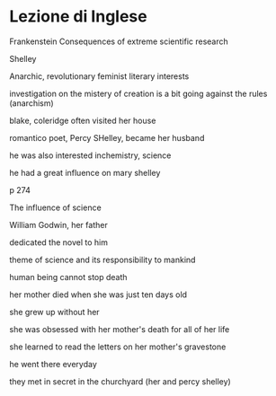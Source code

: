 # Lezione di Inglese


Frankenstein
 Consequences of extreme scientific research

Shelley

Anarchic, revolutionary
feminist
literary interests

investigation on the mistery of creation is a bit going against the rules (anarchism)

blake, coleridge often visited her house

romantico poet, Percy SHelley, became her husband

he was also interested inchemistry, science

he had a great influence on mary shelley


p 274

The influence of science

William Godwin, her father

dedicated the novel to him

theme of science and its responsibility to mankind

human being cannot stop death


her mother died when she was just ten days old

she grew up without her

she was obsessed  with her mother's death for all of her life

she learned to read the letters on her mother's gravestone

he went there everyday

they met in secret in the churchyard (her and percy shelley)
<!--stackedit_data:
eyJoaXN0b3J5IjpbOTQyODU1OTgwLDExODY1NzU2NjcsLTE0OD
k1MDM2NTgsODY0NTI2ODg2LDIwNzY5MzU2NDVdfQ==
-->